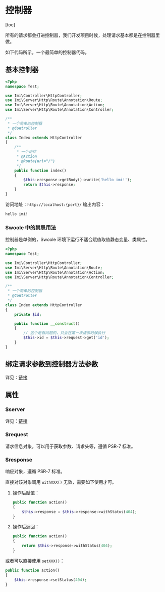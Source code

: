 # 控制器

[toc]

所有的请求都会打进控制器，我们开发项目时候，处理请求基本都是在控制器里做。

如下代码所示，一个最简单的控制器代码。

## 基本控制器

```php
<?php
namespace Test;

use Imi\Controller\HttpController;
use Imi\Server\Http\Route\Annotation\Route;
use Imi\Server\Http\Route\Annotation\Action;
use Imi\Server\Http\Route\Annotation\Controller;

/**
 * 一个简单的控制器
 * @Controller
 */
class Index extends HttpController
{
    /**
     * 一个动作
     * @Action
     * @Route(url="/")
     */
    public function index()
    {
        $this->response->getBody()->write('hello imi!');
        return $this->response;
    }
}
```

访问地址：`http://localhost:{port}/`
输出内容：

```text
hello imi!
```

### Swoole 中的禁忌用法

控制器是单例的，Swoole 环境下运行不适合赋值取值静态变量、类属性。

```php
<?php
namespace Test;

use Imi\Controller\HttpController;
use Imi\Server\Http\Route\Annotation\Route;
use Imi\Server\Http\Route\Annotation\Action;
use Imi\Server\Http\Route\Annotation\Controller;

/**
 * 一个简单的控制器
 * @Controller
 */
class Index extends HttpController
{
    private $id;

    public function __construct()
    {
        // 这个是有问题的，只会在第一次请求时候执行
        $this->id = $this->request->get('id');
    }
}
```

## 绑定请求参数到控制器方法参数

详见：[链接](/v3.0/components/httpserver/request.html#%E7%BB%91%E5%AE%9A%E8%AF%B7%E6%B1%82%E5%8F%82%E6%95%B0%E5%88%B0%E6%8E%A7%E5%88%B6%E5%99%A8%E6%96%B9%E6%B3%95%E5%8F%82%E6%95%B0)

## 属性

### $server

详见：[链接](/v3.0/core/server.html)

### $request

请求信息对象，可以用于获取参数、请求头等，遵循 PSR-7 标准。

### $response

响应对象，遵循 PSR-7 标准。

直接对该对象调用 `withXXX()` 无效，需要如下使用才可。

1. 操作后赋值：

    ```php
    public function action()
    {
        $this->response = $this->response->withStatus(404);
    }
    ```

2. 操作后返回：

    ```php
    public function action()
    {
        return $this->response->withStatus(404);
    }
    ```

或者可以直接使用 `setXXX()`：

```php
public function action()
{
    $this->response->setStatus(404);
}
```
